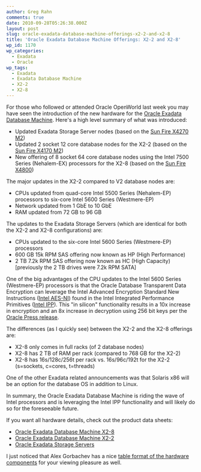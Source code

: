 ```yaml
---
author: Greg Rahn
comments: true
date: 2010-09-28T05:26:38.000Z
layout: post
slug: oracle-exadata-database-machine-offerings-x2-2-and-x2-8
title: 'Oracle Exadata Database Machine Offerings: X2-2 and X2-8'
wp_id: 1170
wp_categories:
  - Exadata
  - Oracle
wp_tags:
  - Exadata
  - Exadata Database Machine
  - X2-2
  - X2-8
---
```


For those who followed or attended Oracle OpenWorld last week you may have seen the introduction of the new hardware for the [Oracle Exadata Database Machine](http://www.oracle.com/us/products/database/database-machine/index.html). Here's a high level summary of what was introduced:

- Updated Exadata Storage Server nodes (based on the [Sun Fire X4270 M2](http://www.oracle.com/us/products/servers-storage/servers/x86/sun-fire-x4270-m2-server-077279.html))
- Updated 2 socket 12 core database nodes for the X2-2 (based on the [Sun Fire X4170 M2](http://www.oracle.com/us/products/servers-storage/servers/x86/sun-fire-x4170-m2-server-077278.html))
- New offering of 8 socket 64 core database nodes using the Intel 7500 Series (Nehalem-EX) processors for the X2-8 (based on the [Sun Fire X4800](http://www.oracle.com/us/products/servers-storage/servers/x86/sun-fire-x4800-server-077287.html))

The major updates in the X2-2 compared to V2 database nodes are:

- CPUs updated from quad-core Intel 5500 Series (Nehalem-EP) processors to six-core Intel 5600 Series (Westmere-EP)
- Network updated from 1 GbE to 10 GbE
- RAM updated from 72 GB to 96 GB

The updates to the Exadata Storage Servers (which are identical for both the X2-2 and X2-8 configurations) are:

- CPUs updated to the six-core Intel 5600 Series (Westmere-EP) processors
- 600 GB 15k RPM SAS offering now known as HP (High Performance)
- 2 TB  7.2k RPM SAS offering now known as HC (High Capacity) [previously the 2 TB drives were 7.2k RPM SATA]

One of the big advantages of the CPU updates to the Intel 5600 Series (Westmere-EP) processors is that the Oracle Database Transparent Data Encryption can leverage the Intel Advanced Encryption Standard New Instructions ([Intel AES-NI](http://software.intel.com/en-us/articles/intel-advanced-encryption-standard-aes-instructions-set/)) found in the Intel Integrated Performance Primitives ([Intel IPP](http://software.intel.com/en-us/intel-ipp/)).  This "in silicon" functionality results in a 10x increase in encryption and an 8x increase in decryption using 256 bit keys per the [Oracle Press release](http://www.oracle.com/us/corporate/press/173758).

The differences (as I quickly see) between the X2-2 and the X2-8 offerings are:

- X2-8 only comes in full racks (of 2 database nodes)
- X2-8 has 2 TB of RAM per rack (compared to 768 GB for the X2-2)
- X2-8 has 16s/128c/256t per rack vs. 16s/96c/192t for the X2-2 (s=sockets, c=cores, t=threads)

One of the other Exadata related announcements was that Solaris x86 will be an option for the database OS in addition to Linux.

In summary, the Oracle Exadata Database Machine is riding the wave of Intel processors and is leveraging the Intel IPP functionality and will likely do so for the foreseeable future.

If you want all hardware details, check out the product data sheets:

- [Oracle Exadata Database Machine X2-8](http://www.oracle.com/technetwork/database/exadata/dbmachine-x2-8-datasheet-173705.pdf)
- [Oracle Exadata Database Machine X2-2](http://www.oracle.com/technetwork/database/exadata/dbmachine-x2-2-datasheet-175280.pdf)
- [Oracle Exadata Storage Servers](http://www.oracle.com/technetwork/database/exadata/exadata-datasheet-1-129084.pdf)

I just noticed that Alex Gorbachev has a nice [table format of the hardware components](http://www.pythian.com/news/17071/oracle-exadata-database-machine-x2-8-x2-2/) for your viewing pleasure as well.
